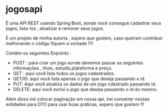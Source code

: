 # jogosapi

É uma API REST usando Spring Boot, aonde você consegue cadastrar seus jogos, lista-los , atualizar e remover seus jogos.

É um projeto de minha autoria , espero que gostem, caso queiram contribuir melhorando o código fiquem a vontade !!!!

Contém os seguintes Enpoints :

* POST : para criar um jogo aonde devemos passar as seguintes informaçôes , titulo, estudio,plataforma e preço.
* GET : aqui você lista todos os jogos cadastrados.
* GET/ID: aqui você lista apenas o jogo que deseja passando o id.
* PUT: Aqui você atualiza os dados de um jogo cdastrado passando id.
* DELETE: aqui você exclui o jogo que deseja passando o id do mesmo.

 Além disso irei colocar paginação em nossa api, irei converter nossas entidades para DTO para usar boas práticas, espero que gostem !!!
